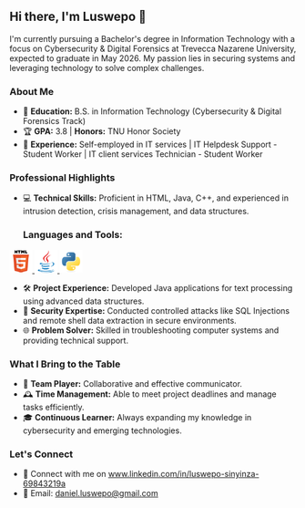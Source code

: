 ## Hi there, I'm Luswepo 👋

I'm currently pursuing a Bachelor's degree in Information Technology with a focus on Cybersecurity & Digital Forensics at Trevecca Nazarene University, expected to graduate in May 2026. My passion lies in securing systems and leveraging technology to solve complex challenges.

### About Me
- 🌟 **Education:** B.S. in Information Technology (Cybersecurity & Digital Forensics Track)
- 🏆 **GPA:** 3.8 | **Honors:** TNU Honor Society
- 💼 **Experience:** Self-employed in IT services | IT Helpdesk Support - Student Worker | IT client services Technician - Student Worker

### Professional Highlights
- 💻 **Technical Skills:** Proficient in HTML, Java, C++, and experienced in intrusion detection, crisis management, and data structures. <h3 align="left">Languages and Tools:</h3>
<p align="left"> <a href="https://www.w3.org/html/" target="_blank" rel="noreferrer"> <img src="https://raw.githubusercontent.com/devicons/devicon/master/icons/html5/html5-original-wordmark.svg" alt="html5" width="40" height="40"/> </a> <a href="https://www.java.com" target="_blank" rel="noreferrer"> <img src="https://raw.githubusercontent.com/devicons/devicon/master/icons/java/java-original.svg" alt="java" width="40" height="40"/> </a> <a href="https://www.python.org" target="_blank" rel="noreferrer"> <img src="https://raw.githubusercontent.com/devicons/devicon/master/icons/python/python-original.svg" alt="python" width="40" height="40"/> </a> </p>

- 🛠️ **Project Experience:** Developed Java applications for text processing using advanced data structures.
- 🔐 **Security Expertise:** Conducted controlled attacks like SQL Injections and remote shell data extraction in secure environments.
- 🌐 **Problem Solver:** Skilled in troubleshooting computer systems and providing technical support.

### What I Bring to the Table
- 🤝 **Team Player:** Collaborative and effective communicator.
- 🕰️ **Time Management:** Able to meet project deadlines and manage tasks efficiently.
- 🎓 **Continuous Learner:** Always expanding my knowledge in cybersecurity and emerging technologies.

### Let's Connect
- 🔗 Connect with me on www.linkedin.com/in/luswepo-sinyinza-69843219a
- 📧 Email: daniel.luswepo@gmail.com

